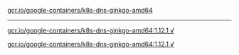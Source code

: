 [gcr.io/google-containers/k8s-dns-ginkgo-amd64](https://hub.docker.com/r/anjia0532/google-containers.k8s-dns-ginkgo-amd64/tags/) 

----
[gcr.io/google-containers/k8s-dns-ginkgo-amd64:1.12.1 √](https://hub.docker.com/r/anjia0532/google-containers.k8s-dns-ginkgo-amd64/tags/)

[gcr.io/google-containers/k8s-dns-ginkgo-amd64:1.12.1 √](https://hub.docker.com/r/anjia0532/google-containers.k8s-dns-ginkgo-amd64/tags/)

